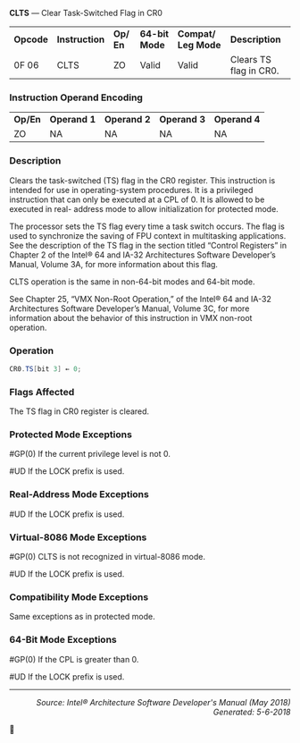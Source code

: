 <b>CLTS</b> — Clear Task-Switched Flag in CR0
<table>
	<tr>
		<td><b>Opcode</b></td>
		<td><b>Instruction</b></td>
		<td><b>Op/ En</b></td>
		<td><b>64-bit Mode</b></td>
		<td><b>Compat/ Leg Mode</b></td>
		<td><b>Description</b></td>
	</tr>
	<tr>
		<td>0F 06</td>
		<td>CLTS</td>
		<td>ZO</td>
		<td>Valid</td>
		<td>Valid</td>
		<td>Clears TS flag in CR0.</td>
	</tr>
</table>


### Instruction Operand Encoding
<table>
	<tr>
		<td><b>Op/En</b></td>
		<td><b>Operand 1</b></td>
		<td><b>Operand 2</b></td>
		<td><b>Operand 3</b></td>
		<td><b>Operand 4</b></td>
	</tr>
	<tr>
		<td>ZO</td>
		<td>NA</td>
		<td>NA</td>
		<td>NA</td>
		<td>NA</td>
	</tr>
</table>


### Description
Clears the task-switched (TS) flag in the CR0 register. This instruction is intended for use in operating-system
procedures. It is a privileged instruction that can only be executed at a CPL of 0. It is allowed to be executed in real-
address mode to allow initialization for protected mode.

The processor sets the TS flag every time a task switch occurs. The flag is used to synchronize the saving of FPU
context in multitasking applications. See the description of the TS flag in the section titled “Control Registers” in
Chapter 2 of the Intel® 64 and IA-32 Architectures Software Developer’s Manual, Volume 3A, for more information
about this flag.

CLTS operation is the same in non-64-bit modes and 64-bit mode.

See Chapter 25, “VMX Non-Root Operation,” of the Intel® 64 and IA-32 Architectures Software Developer’s
Manual, Volume 3C, for more information about the behavior of this instruction in VMX non-root operation.

### Operation

```java
CR0.TS[bit 3] ← 0;
```
### Flags Affected

The TS flag in CR0 register is cleared.

### Protected Mode Exceptions

<p>#GP(0)
If the current privilege level is not 0.
<p>#UD
If the LOCK prefix is used.

### Real-Address Mode Exceptions

<p>#UD
If the LOCK prefix is used.

### Virtual-8086 Mode Exceptions

<p>#GP(0)
CLTS is not recognized in virtual-8086 mode.
<p>#UD
If the LOCK prefix is used.

### Compatibility Mode Exceptions

Same exceptions as in protected mode.

### 64-Bit Mode Exceptions

<p>#GP(0)
If the CPL is greater than 0.
<p>#UD
If the LOCK prefix is used.

 --- 
<p align="right"><i>Source: Intel® Architecture Software Developer's Manual (May 2018)<br>Generated: 5-6-2018</i></p>
